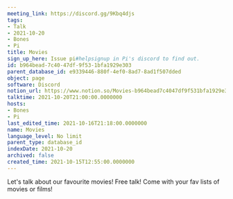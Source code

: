 ```yaml
---
meeting_link: https://discord.gg/9Kbq4djs
tags:
- Talk
- 2021-10-20
- Bones
- Pi
title: Movies
sign_up_here: Issue pi#helpsignup in Pi's discord to find out.
id: b964bead-7c40-47df-9f53-1bfa1929e303
parent_database_id: e9339446-880f-4ef0-8ad7-8ad1f507dded
object: page
software: Discord
notion_url: https://www.notion.so/Movies-b964bead7c4047df9f531bfa1929e303
talktime: 2021-10-20T21:00:00.0000000
hosts:
- Bones
- Pi
last_edited_time: 2021-10-16T21:18:00.0000000
name: Movies
language_level: No limit
parent_type: database_id
indexDate: 2021-10-20
archived: false
created_time: 2021-10-15T12:55:00.0000000
---
```


Let's talk about our favourite movies!
Free talk! Come with your fav lists of movies or films!


